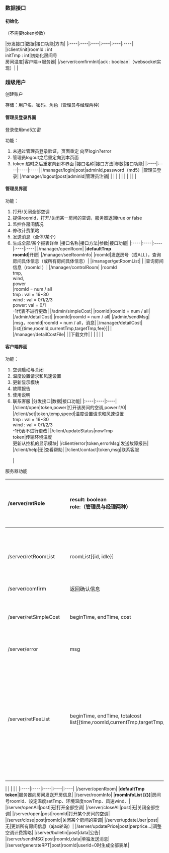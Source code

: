 ### 数据接口

#### 初始化

（不需要token参数）

|分发接口|数据|接口功能|方向|
|:----|:----|:----|:----|:----|:----|
|/client/init|roomId : int<br>initTmp : int|初始化房间号<br>房间温度|客户端->服务器|
|/server/comfirmInit|ack : boolean|（websocket实现）|    |


### 超级用户

创建账户

存储：用户名、密码、角色（管理员与经理两种）

#### 管理员登录界面

登录使用md5加密

功能：

1. 未通过管理员登录验证，页面重定	向至login?error
2. 管理员logout之后重定向到本页面
3. ~~token 超时之后重定向到本界面~~
|接口名称|接口方法|参数|接口功能|
|:----|:----|:----|:----|
|/manager/login|post|adminId,password（md5）|管理员登录|
|/manager/logout|post|adminId|管理员注销|
|    |    |    |    |
|    |    |    |    |

#### 管理员界面

功能：

1. 打开/关闭全部空调
2. 提供roomId，打开/关闭某一房间的空调，服务器返回true or false
3. 监控各房间情况
4. 修改计费策略
5. 发送消息（全体/某个）
6. 生成全部/某个报表详单
|接口名称|接口方法|参数|接口功能|
|:----|:----|:----|:----|:----|
|/manager/openRoom|    |**defaultTmp**<br>**roomId**|开房|
|/manager/seeRoomInfo|    |roomId|发送房号（或ALL），查询房间具体信息（或所有房间具体信息）|
|/manager/getRoomList|    |    |查询房间信息（roomId ）|
|/manager/controlRoom|    |roomId<br>tmp,<br>wind,<br>power<br>|roomId = num / all<br>tmp : val = 16~30<br>wind : val = 0/1/2/3<br>power: val = 0/1<br>-1代表不进行更改|
|/admin/simpleCost|    |roomId|roomId = num / all|
|/admin/detailCost|    |roomId|roomId = num / all|
|/admin/sendMsg|    |msg，roomId|roomId = num / all，消息|
|/manager/detailCost|    |list[{time,roomId,currentTmp,targetTmp,fee}]|    |
|/manager/detailCostFile|    |    |下载文件|
|    |    |    |    |

#### 客户端界面

功能：

1. 空调启动与关闭
2. 温度设置请求和风速设置
3. 更新显示模块
4. 故障报告
5. 使用说明
6. 联系客服
|分发接口|数据|接口功能|
|:----|:----|:----|
|/client/open|token,power|打开该房间的空调,power:1/0|
|/client/set|token,temp,speed|温度设置请求和风速设置<br>tmp : val = 16~30<br>wind : val = 0/1/2/3<br>-1代表不进行更改|
|/client/updateStatus|nowTmp<br>token|传输环境温度<br>更新从控机的显示模块|
|/client/error|token,errorMsg|发送故障报告|
|/client/help|无|查看帮助|
|/client/contact|token,msg|联系客服<br><br>|



服务器功能

|/server/retRole|    |result: boolean<br>role:（管理员与经理两种）|服务器端传回确认登录<br>登录成功/失败|
|:----|:----|:----|:----|
|    |    |    |    |
|/server/retRoomList|    |roomList[{id, idle}]|服务器端向管理员端返回所有房间号和在线状态|
|/server/comfirm|    |返回确认信息|    |
|/server/retSimpleCost|    |beginTime,  endTime, cost|返回入住时间、退房时间与总开销|
|/server/error|    |msg|错误信息|
|/server/retFeeList|    |beginTime,  endTime, totalcost<br>list[{time,roomId,currentTmp,targetTmp,fee}]|返回入住时间、退房时间与总开销<br>列表：[时间(min)，房间号，当前温度，目标温度，费用]|



|    |    |    |    |
|:----|:----|:----|:----|:----|
|/server/openRoom|    |**defaultTmp**<br>**token**|服务器向房间发送开房信息|
|/server/roomInfo|    |**roomInfoList [{}]**|房间号roomId、设定温度setTmp、环境温度nowTmp、风速wind、|
|/server/openAll|post|无|打开全部空调|
|/server/closeAll|post|无|关闭全部空调|
|/server/open|post|roomId|打开某个房间的空调|
|/server/close|post|roomId|关闭某个房间的空调|
|/server/updateUser|post|无|更新所有房间信息（ajax轮询）|
|/server/updatePrice|post|perprice...|调整空调计费策略|
|/server/bulletin|post|data|公告|
|/server/sendMSG|post|roomId,data|单独发送消息|
|/server/generateRPT|post|roomId|userId=0时生成全部表单|




